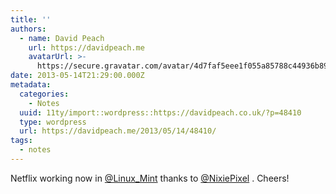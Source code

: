 ```yaml
---
title: ''
authors:
  - name: David Peach
    url: https://davidpeach.me
    avatarUrl: >-
      https://secure.gravatar.com/avatar/4d7faf5eee1f055a85788c44936b8995eaab6dfb004e7854ec747ccb272e91ee?s=96&d=mm&r=g
date: 2013-05-14T21:29:00.000Z
metadata:
  categories:
    - Notes
  uuid: 11ty/import::wordpress::https://davidpeach.co.uk/?p=48410
  type: wordpress
  url: https://davidpeach.me/2013/05/14/48410/
tags:
  - notes
---
```

Netflix working now in [@Linux\_Mint](https://twitter.com/Linux_Mint) thanks to [@NixiePixel](https://twitter.com/NixiePixel) . Cheers!